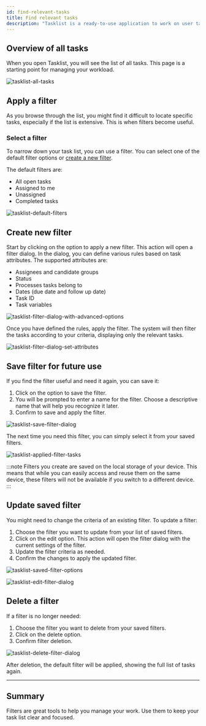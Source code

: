 ```yaml
---
id: find-relevant-tasks
title: Find relevant tasks
description: "Tasklist is a ready-to-use application to work on user tasks."
---
```


## Overview of all tasks

When you open Tasklist, you will see the list of all tasks. This page is a starting point for managing your workload.

![tasklist-all-tasks](img/task-filters/tasklist-all-tasks.jpg "All open tasks")

## Apply a filter

As you browse through the list, you might find it difficult to locate specific tasks, especially if the list is extensive. This is when filters become useful.

### Select a filter

To narrow down your task list, you can use a filter.
You can select one of the default filter options or [create a new filter](#create-new-filter).

The default filters are:

- All open tasks
- Assigned to me
- Unassigned
- Completed tasks

![tasklist-default-filters](img/task-filters/tasklist-default-filters.jpg "List of the default filters")

## Create new filter

Start by clicking on the option to apply a new filter. This action will open a filter dialog.
In the dialog, you can define various rules based on task attributes. The supported attributes are:

- Assignees and candidate groups
- Status
- Processes tasks belong to
- Dates (due date and follow up date)
- Task ID
- Task variables

![tasklist-filter-dialog-with-advanced-options](img/task-filters/tasklist-filter-dialog-with-advanced-options.jpg "Available filter attributes")

Once you have defined the rules, apply the filter. The system will then filter the tasks according to your criteria, displaying only the relevant tasks.

![tasklist-filter-dialog-set-attributes](img/task-filters/tasklist-filter-dialog-set-attributes.jpg "Custom filter settings")

## Save filter for future use

If you find the filter useful and need it again, you can save it:

1. Click on the option to save the filter.
2. You will be prompted to enter a name for the filter. Choose a descriptive name that will help you recognize it later.
3. Confirm to save and apply the filter.

![tasklist-save-filter-dialog](img/task-filters/tasklist-save-filter-dialog.jpg "Add a descriptive name for the filter")

The next time you need this filter, you can simply select it from your saved filters.

![tasklist-applied-filter-tasks](img/task-filters/tasklist-applied-filter-tasks.jpg "List of tasks for the applied filter")

:::note
Filters you create are saved on the local storage of your device. This means that while you can easily access and reuse them on the same device, these filters will not be available if you switch to a different device.
:::

## Update saved filter

You might need to change the criteria of an existing filter. To update a filter:

1. Choose the filter you want to update from your list of saved filters.
2. Click on the edit option. This action will open the filter dialog with the current settings of the filter.
3. Update the filter criteria as needed.
4. Confirm the changes to apply the updated filter.

![tasklist-saved-filter-options](img/task-filters/tasklist-saved-filter-options.jpg "Saved filter options")

![tasklist-edit-filter-dialog](img/task-filters/tasklist-edit-filter-dialog.jpg "Edit filter details")

## Delete a filter

If a filter is no longer needed:

1. Choose the filter you want to delete from your saved filters.
2. Click on the delete option.
3. Confirm filter deletion.

![tasklist-delete-filter-dialog](img/task-filters/tasklist-delete-filter-dialog.jpg "Confirm filter deletion")

After deletion, the default filter will be applied, showing the full list of tasks again.

---

## Summary

Filters are great tools to help you manage your work. Use them to keep your task list clear and focused.
